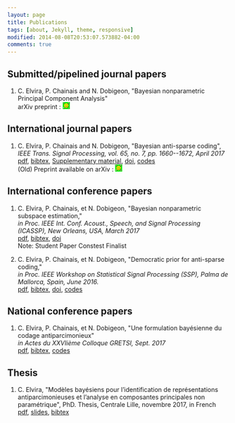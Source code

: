 ```yaml
---
layout: page
title: Publications
tags: [about, Jekyll, theme, responsive]
modified: 2014-08-08T20:53:07.573882-04:00
comments: true
---
```


## Submitted/pipelined journal papers

1. C. Elvira, P. Chainais and N. Dobigeon, "Bayesian nonparametric Principal Component Analysis" <br/>
arXiv preprint : [![arXiv](../images/logo/arxiv_icon.png)](https://arxiv.org/abs/1709.05667) <br/>

## International journal papers

1. C. Elvira, P. Chainais and N. Dobigeon, "Bayesian anti-sparse coding", <br/>
*IEEE Trans. Signal Processing, vol. 65, no. 7, pp. 1660--1672, April 2017* <br/>
[pdf](../pdf/elvira2017_TSP.pdf),    [bibtex](../bibtex/elvira2017_TSP.md),    [Supplementary material](../pdf/elvira2017_TSP_supp_mat.pdf),     [doi](https://doi.org/10.1109/TSP.2016.2645543), [codes](https://github.com/c-elvira/bayesian_antisparse_algorithm)<br/>
(Old) Preprint available on arXiv : [![arXiv](../images/logo/arxiv_icon.png)](http://arxiv.org/abs/1512.06086)<br/>

## International conference papers

1. C. Elvira, P. Chainais, et N. Dobigeon, "Bayesian nonparametric subspace estimation," <br/>
*in Proc. IEEE Int. Conf. Acoust., Speech, and Signal Processing (ICASSP), New Orleans, USA, March 2017* <br/>
[pdf](../pdf/elvira2017iccasp.pdf), [bibtex](../bibtex/elvira2017_iccasp.md), [doi](https://doi.org/10.1109/ICASSP.2017.7952556) <br/>
Note: Student Paper Constest Finalist

2. C. Elvira, P. Chainais, et N. Dobigeon, "Democratic prior for anti-sparse coding,"<br/>
*in Proc. IEEE Workshop on Statistical Signal Processing (SSP), Palma de Mallorca, Spain, June 2016.*<br/>
[pdf](../pdf/elvira2016ssp.pdf), [bibtex](../bibtex/elvira2016ssp.md),  [doi](https://doi.org/10.1109/SSP.2016.7551813), [codes](https://github.com/c-elvira/bayesian_antisparse_algorithm)

## National conference papers

1. C. Elvira, P. Chainais, et N. Dobigeon, "Une formulation bayésienne du codage antiparcimonieux" <br/>
*in Actes du XXVIième Colloque GRETSI, Sept. 2017* <br/>
[pdf](../pdf/elvira2017gretsi.pdf), [bibtex](../bibtex/elvira2017gretsi.md), [codes](https://github.com/c-elvira/bayesian_antisparse_algorithm) <br/>

## Thesis

1. C. Elvira, "Modèles bayésiens pour l’identification de représentations antiparcimonieuses et l’analyse en composantes principales non paramétrique", PhD. Thesis, Centrale Lille, novembre 2017, in French <br>
[pdf](../pdf/elvira2017manuscritthese.pdf), [slides](../pdf/elvira2017slidesthese.pdf), [bibtex](../bibtex/elvira2017phdthesis.md) <br>
